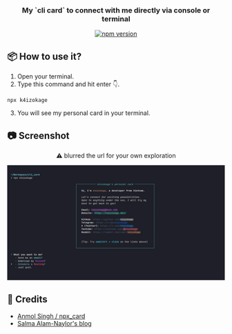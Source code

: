 <div align="center">

<h3>My `cli card` to connect with me directly via console or terminal</h3>

<a href="https://badge.fury.io/js/k4izokage"><img src="https://badge.fury.io/js/k4izokage.svg" alt="npm version" height="18"></a>

</div>

## 📦 How to use it?
1. Open your terminal.
2. Type this command and hit enter 👇.
```
npx k4izokage
```
3. You will see my personal card in your terminal.

## 📷 Screenshot
<div align="center">
    <p>⚠️ blurred the url for your own exploration</p>
    <img src="./cli_screenshot.webp" alt="K4izokage's NPX Card" />
</div>

## 📌 Credits
- [Anmol Singh / npx_card](https://github.com/anmol098/npx_card)
- [Salma Alam-Naylor's blog](https://whitep4nth3r.com/blog/build-a-business-card-cli-tool/)